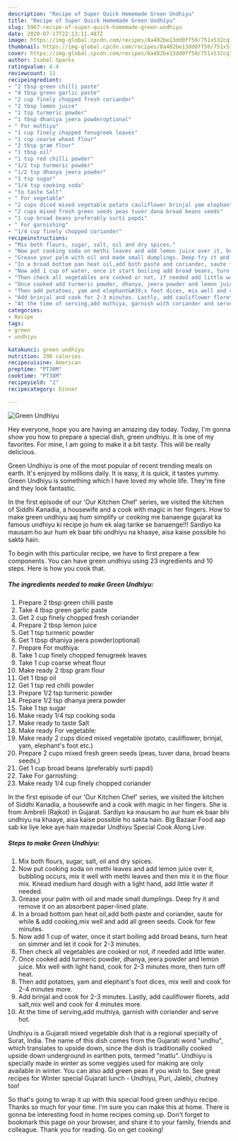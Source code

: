 ```yaml
---
description: "Recipe of Super Quick Homemade Green Undhiyu"
title: "Recipe of Super Quick Homemade Green Undhiyu"
slug: 5967-recipe-of-super-quick-homemade-green-undhiyu
date: 2020-07-17T22:13:11.487Z
image: https://img-global.cpcdn.com/recipes/8a482be13dd0ff50/751x532cq70/green-undhiyu-recipe-main-photo.jpg
thumbnail: https://img-global.cpcdn.com/recipes/8a482be13dd0ff50/751x532cq70/green-undhiyu-recipe-main-photo.jpg
cover: https://img-global.cpcdn.com/recipes/8a482be13dd0ff50/751x532cq70/green-undhiyu-recipe-main-photo.jpg
author: Isabel Sparks
ratingvalue: 4.4
reviewcount: 11
recipeingredient:
- "2 tbsp green chilli paste"
- "4 tbsp green garlic paste"
- "2 cup finely chopped fresh coriander"
- "2 tbsp lemon juice"
- "1 tsp turmeric powder"
- "1 tbsp dhaniya jeera powderoptional"
- " For muthiya"
- "1 cup finely chopped fenugreek leaves"
- "1 cup coarse wheat flour"
- "2 tbsp gram flour"
- "1 tbsp oil"
- "1 tsp red chilli powder"
- "1/2 tsp turmeric powder"
- "1/2 tsp dhanya jeera powder"
- "1 tsp sugar"
- "1/4 tsp cooking soda"
- "to taste Salt"
- " For vegetable"
- "2 cups diced mixed vegetable potato cauliflower brinjal yam elephants foot etc"
- "2 cups mixed fresh green seeds peas tuver dana broad beans seeds"
- "1 cup broad beans preferably surti papdi"
- " For garnishing"
- "1/4 cup finely chopped coriander"
recipeinstructions:
- "Mix both flours, sugar, salt, oil and dry spices."
- "Now put cooking soda on methi leaves and add lemon juice over it, bubbling occurs, mix it well with methi leaves and then mix it in the flour mix. Knead medium hard dough with a light hand, add little water if needed."
- "Grease your palm with oil and made small dumplings. Deep fry it and remove it on an absorbent paper-lined plate."
- "In a broad bottom pan heat oil,add both paste and coriander, saute for while &amp; add cooking,mix well and add all green seeds. Cook for few minutes."
- "Now add 1 cup of water, once it start boiling add broad beans, turn heat on simmer and let it cook for 2-3 minutes."
- "Then check all vegetables are cooked or not, if needed add little water."
- "Once cooked add turmeric powder, dhanya, jeera powder and lemon juice. Mix well with light hand, cook for 2-3 minutes more, then turn off heat."
- "Then add potatoes, yam and elephant&#39;s foot dices, mix well and cook for 2-4 minutes more."
- "Add brinjal and cook for 2-3 minutes. Lastly, add cauliflower florets, add salt,mix well and cook for 4 minutes more."
- "At the time of serving,add muthiya, garnish with coriander and serve hot."
categories:
- Recipe
tags:
- green
- undhiyu

katakunci: green undhiyu 
nutrition: 298 calories
recipecuisine: American
preptime: "PT30M"
cooktime: "PT38M"
recipeyield: "2"
recipecategory: Dinner

---
```



![Green Undhiyu](https://img-global.cpcdn.com/recipes/8a482be13dd0ff50/751x532cq70/green-undhiyu-recipe-main-photo.jpg)

Hey everyone, hope you are having an amazing day today. Today, I'm gonna show you how to prepare a special dish, green undhiyu. It is one of my favorites. For mine, I am going to make it a bit tasty. This will be really delicious.

Green Undhiyu is one of the most popular of recent trending meals on earth. It's enjoyed by millions daily. It is easy, it is quick, it tastes yummy. Green Undhiyu is something which I have loved my whole life. They're fine and they look fantastic.

In the first episode of our &#39;Our Kitchen Chef&#39; series, we visited the kitchen of Siddhi Kanadia, a housewife and a cook with magic in her fingers. How to make green undhiyu aaj hum simplify ur cooking me banaenge gujarat ka famous undhiyu ki recipe jo hum ek alag tarike se banaenge!!! Sardiyo ka mausam ho aur hum ek baar bhi undhiyu na khaaye, aisa kaise possible ho sakta hain.


To begin with this particular recipe, we have to first prepare a few components. You can have green undhiyu using 23 ingredients and 10 steps. Here is how you cook that.

<!--inarticleads1-->

##### The ingredients needed to make Green Undhiyu:

1. Prepare 2 tbsp green chilli paste
1. Take 4 tbsp green garlic paste
1. Get 2 cup finely chopped fresh coriander
1. Prepare 2 tbsp lemon juice
1. Get 1 tsp turmeric powder
1. Get 1 tbsp dhaniya jeera powder(optional)
1. Prepare  For muthiya:
1. Take 1 cup finely chopped fenugreek leaves
1. Take 1 cup coarse wheat flour
1. Make ready 2 tbsp gram flour
1. Get 1 tbsp oil
1. Get 1 tsp red chilli powder
1. Prepare 1/2 tsp turmeric powder
1. Prepare 1/2 tsp dhanya jeera powder
1. Take 1 tsp sugar
1. Make ready 1/4 tsp cooking soda
1. Make ready to taste Salt
1. Make ready  For vegetable:
1. Make ready 2 cups diced mixed vegetable (potato, cauliflower, brinjal, yam, elephant&#39;s foot etc.)
1. Prepare 2 cups mixed fresh green seeds (peas, tuver dana, broad beans seeds,)
1. Get 1 cup broad beans (preferably surti papdi)
1. Take  For garnishing:
1. Make ready 1/4 cup finely chopped coriander


In the first episode of our &#39;Our Kitchen Chef&#39; series, we visited the kitchen of Siddhi Kanadia, a housewife and a cook with magic in her fingers. She is from Ambreli (Rajkot) in Gujarat. Sardiyo ka mausam ho aur hum ek baar bhi undhiyu na khaaye, aisa kaise possible ho sakta hain. Big Bazaar Food aap sab ke liye leke aye hain mazedar Undhiyu Special Cook Along Live. 

<!--inarticleads2-->

##### Steps to make Green Undhiyu:

1. Mix both flours, sugar, salt, oil and dry spices.
1. Now put cooking soda on methi leaves and add lemon juice over it, bubbling occurs, mix it well with methi leaves and then mix it in the flour mix. Knead medium hard dough with a light hand, add little water if needed.
1. Grease your palm with oil and made small dumplings. Deep fry it and remove it on an absorbent paper-lined plate.
1. In a broad bottom pan heat oil,add both paste and coriander, saute for while &amp; add cooking,mix well and add all green seeds. Cook for few minutes.
1. Now add 1 cup of water, once it start boiling add broad beans, turn heat on simmer and let it cook for 2-3 minutes.
1. Then check all vegetables are cooked or not, if needed add little water.
1. Once cooked add turmeric powder, dhanya, jeera powder and lemon juice. Mix well with light hand, cook for 2-3 minutes more, then turn off heat.
1. Then add potatoes, yam and elephant&#39;s foot dices, mix well and cook for 2-4 minutes more.
1. Add brinjal and cook for 2-3 minutes. Lastly, add cauliflower florets, add salt,mix well and cook for 4 minutes more.
1. At the time of serving,add muthiya, garnish with coriander and serve hot.


Undhiyu is a Gujarati mixed vegetable dish that is a regional specialty of Surat, India. The name of this dish comes from the Gujarati word &#34;undhu&#34;, which translates to upside down, since the dish is traditionally cooked upside down underground in earthen pots, termed &#34;matlu&#34;. Undhiyu is specially made in winter as some veggies used for making are only available in winter. You can also add green peas if you wish to. See great recipes for Winter special Gujarati lunch - Undhiyu, Puri, Jalebi, chutney too! 

So that's going to wrap it up with this special food green undhiyu recipe. Thanks so much for your time. I'm sure you can make this at home. There is gonna be interesting food in home recipes coming up. Don't forget to bookmark this page on your browser, and share it to your family, friends and colleague. Thank you for reading. Go on get cooking!
